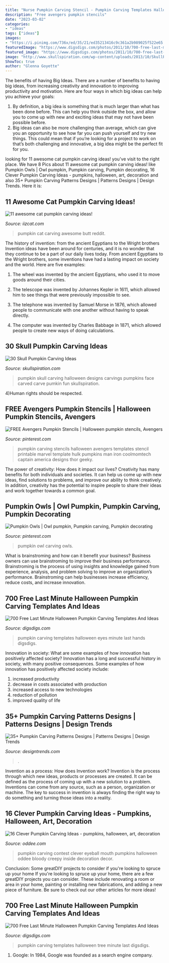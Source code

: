 ```yaml
---
title: "Nurse Pumpkin Carving Stencil - Pumpkin Carving Templates Halloween Eyes Minute Last Hands Digsdigs"
description: "Free avengers pumpkin stencils"
date: "2023-03-02"
categories:
- "ideas"
tags: ["ideas"]
images:
- "https://i.pinimg.com/736x/ed/35/21/ed35213416c9c361a2b989025f522e65.jpg"
featuredImage: "https://www.digsdigs.com/photos/2011/10/700-free-last-minute-halloween-pumpkin-carving-templates-and-ideas-4.jpg"
featured_image: "https://www.digsdigs.com/photos/2011/10/700-free-last-minute-halloween-pumpkin-carving-templates-and-ideas-4.jpg"
image: "http://www.skullspiration.com/wp-content/uploads/2013/10/SkullPumpkin2011.jpg"
ShowToc: true
author: "Glenna Goyette"
---
```



The benefits of having Big Ideas.
There are a number of benefits to having big ideas, from increasing creativity and innovation to improving productivity and motivation. Here are four ways in which big ideas can help you achieve your goals: 
1. By definition, a big idea is something that is much larger than what has been done before. This can help you think outside the box, and allow you to come up with new and exciting ideas that may not have been possible before. 
2. Big ideas can also be more challenging than average, which can give you an opportunity to see how far you can push yourself and try new things. This could mean that if you’re looking for a project to work on that’s both challenging and innovative, a big idea might be the perfect fit for you. 

	

		
looking for 11 awesome cat pumpkin carving ideas! you've visit to the right place. We have 8 Pics about 11 awesome cat pumpkin carving ideas! like Pumpkin Owls | Owl pumpkin, Pumpkin carving, Pumpkin decorating, 16 Clever Pumpkin Carving Ideas - pumpkins, halloween, art, decoration and also 35+ Pumpkin Carving Patterns Designs | Patterns Designs | Design Trends. Here it is:
		
    
## 11 Awesome Cat Pumpkin Carving Ideas!

<img loading=lazy src="https://www.iizcat.com/uploads/2016/10/ntuq5-fri30.jpg" onerror="this.onerror=null;this.src='https://tse3.mm.bing.net/th?id=OIP._RvO_QuO0sCRyd5Q2tR1kQHaJ3&amp;pid=15.1';" alt="11 awesome cat pumpkin carving ideas!">

_Source: iizcat.com_

>pumpkin cat carving awesome butt reddit. 

	

The history of invention: from the ancient Egyptians to the Wright brothers
Invention ideas have been around for centuries, and it is no wonder that they continue to be a part of our daily lives today. From ancient Egyptians to the Wright brothers, some inventions have had a lasting impact on society and the world. Here are five examples:
1) The wheel was invented by the ancient Egyptians, who used it to move goods around their cities.

2) The telescope was invented by Johannes Kepler in 1611, which allowed him to see things that were previously impossible to see.

3) The telephone was invented by Samuel Morse in 1876, which allowed people to communicate with one another without having to speak directly.

4) The computer was invented by Charles Babbage in 1871, which allowed people to create new ways of doing calculations.

    
## 30 Skull Pumpkin Carving Ideas

<img loading=lazy src="http://www.skullspiration.com/wp-content/uploads/2013/10/SkullPumpkin2011.jpg" onerror="this.onerror=null;this.src='https://tse3.mm.bing.net/th?id=OIP.fwtbUSsg6wmfhteUJ0f_HgHaI_&amp;pid=15.1';" alt="30 Skull Pumpkin Carving Ideas">

_Source: skullspiration.com_

>pumpkin skull carving halloween designs carvings pumpkins face carved carve pumkin fun skullspiration. 

	

4)Human rights should be respected.

    
## FREE Avengers Pumpkin Stencils | Halloween Pumpkin Stencils, Avengers

<img loading=lazy src="https://i.pinimg.com/736x/ed/35/21/ed35213416c9c361a2b989025f522e65.jpg" onerror="this.onerror=null;this.src='https://tse1.mm.bing.net/th?id=OIP.bQGS3MnW347Lqx36gFDd_QHaLX&amp;pid=15.1';" alt="FREE Avengers Pumpkin Stencils | Halloween pumpkin stencils, Avengers">

_Source: pinterest.com_

>pumpkin carving stencils halloween avengers templates stencil printable marvel template hulk pumpkins man iron coolmomtech captain america designs thor geeky. 

	

The power of creativity: How does it impact our lives?
Creativity has many benefits for both individuals and societies. It can help us come up with new ideas, find solutions to problems, and improve our ability to think creatively. In addition, creativity has the potential to inspire people to share their ideas and work together towards a common goal.

    
## Pumpkin Owls | Owl Pumpkin, Pumpkin Carving, Pumpkin Decorating

<img loading=lazy src="https://i.pinimg.com/736x/af/47/ef/af47ef1b60f8525783aa937d013ed517--owl-pumpkin-carving-pumpkin-art.jpg" onerror="this.onerror=null;this.src='https://tse1.mm.bing.net/th?id=OIP.phUGm2a2FvbkIdo9-ZEI_QDwEs&amp;pid=15.1';" alt="Pumpkin Owls | Owl pumpkin, Pumpkin carving, Pumpkin decorating">

_Source: pinterest.com_

>pumpkin owl carving owls. 

	

What is brainstroming and how can it benefit your business?
Business owners can use brainstroming to improve their business performance. Brainstroming is the process of using insights and knowledge gained from experience, analysis, and problem solving to improve an organization’s performance. Brainstroming can help businesses increase efficiency, reduce costs, and increase innovation.

    
## 700 Free Last Minute Halloween Pumpkin Carving Templates And Ideas

<img loading=lazy src="https://www.digsdigs.com/photos/2011/10/700-free-last-minute-halloween-pumpkin-carving-templates-and-ideas-16.jpg" onerror="this.onerror=null;this.src='https://tse4.mm.bing.net/th?id=OIP.6UEEHPaDFJfCJblsNdc6HwHaHa&amp;pid=15.1';" alt="700 Free Last Minute Halloween Pumpkin Carving Templates And Ideas">

_Source: digsdigs.com_

>pumpkin carving templates halloween eyes minute last hands digsdigs. 

	

Innovation in society: What are some examples of how innovation has positively affected society?
Innovation has a long and successful history in society, with many positive consequences. Some examples of how innovation has positively affected society include: 
1. increased productivity 
2. decrease in costs associated with production 
3. increased access to new technologies 
4. reduction of pollution 
5. improved quality of life 

    
## 35+ Pumpkin Carving Patterns Designs | Patterns Designs | Design Trends

<img loading=lazy src="https://images.designtrends.com/wp-content/uploads/2015/10/06051953/Skeleton-Pumpkin-Carving.jpg" onerror="this.onerror=null;this.src='https://tse2.mm.bing.net/th?id=OIP.trydWLGW94VB3sXPWtUYtgHaHa&amp;pid=15.1';" alt="35+ Pumpkin Carving Patterns Designs | Patterns Designs | Design Trends">

_Source: designtrends.com_

>. 

	

Invention as a process: How does Invention work?
Invention is the process through which new ideas, products or processes are created. It can be defined as the process of coming up with a new solution to a problem. Inventions can come from any source, such as a person, organization or machine. The key to success in invention is always finding the right way to do something and turning those ideas into a reality.

    
## 16 Clever Pumpkin Carving Ideas - Pumpkins, Halloween, Art, Decoration

<img loading=lazy src="https://www.oddee.com/wp-content/uploads/_media/imgs/articles2/a99484_05-contest-winners.jpg" onerror="this.onerror=null;this.src='https://tse1.mm.bing.net/th?id=OIP.QaK3Xhud1nzTAjHK5S8DagHaI4&amp;pid=15.1';" alt="16 Clever Pumpkin Carving Ideas - pumpkins, halloween, art, decoration">

_Source: oddee.com_

>pumpkin carving contest clever eyeball mouth pumpkins halloween oddee bloody creepy inside decoration decor. 

	

Conclusion: Some greatDIY projects to consider if you're looking to spruce up your home
If you're looking to spruce up your home, there are a few greatDIY projects you can consider. These include renovating a room or area in your home, painting or installing new fabrications, and adding a new piece of furniture. Be sure to check out our other articles for more ideas!

    
## 700 Free Last Minute Halloween Pumpkin Carving Templates And Ideas

<img loading=lazy src="https://www.digsdigs.com/photos/2011/10/700-free-last-minute-halloween-pumpkin-carving-templates-and-ideas-4.jpg" onerror="this.onerror=null;this.src='https://tse1.mm.bing.net/th?id=OIP.IjaxSdoMPR-riMH3g83mRgHaHa&amp;pid=15.1';" alt="700 Free Last Minute Halloween Pumpkin Carving Templates And Ideas">

_Source: digsdigs.com_

>pumpkin carving templates halloween tree minute last digsdigs. 

	

1. Google: In 1984, Google was founded as a search engine company.

